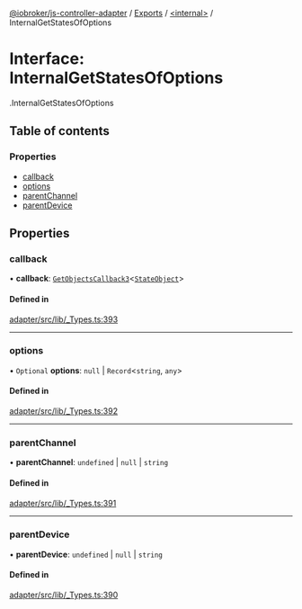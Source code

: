 [@iobroker/js-controller-adapter](../README.md) / [Exports](../modules.md) / [<internal\>](../modules/internal_.md) / InternalGetStatesOfOptions

# Interface: InternalGetStatesOfOptions

[<internal>](../modules/internal_.md).InternalGetStatesOfOptions

## Table of contents

### Properties

- [callback](internal_.InternalGetStatesOfOptions.md#callback)
- [options](internal_.InternalGetStatesOfOptions.md#options)
- [parentChannel](internal_.InternalGetStatesOfOptions.md#parentchannel)
- [parentDevice](internal_.InternalGetStatesOfOptions.md#parentdevice)

## Properties

### callback

• **callback**: [`GetObjectsCallback3`](../modules/internal_.md#getobjectscallback3)<[`StateObject`](internal_.StateObject.md)\>

#### Defined in

[adapter/src/lib/_Types.ts:393](https://github.com/ioBroker/ioBroker.js-controller/blob/e0b409fe/packages/adapter/src/lib/_Types.ts#L393)

___

### options

• `Optional` **options**: ``null`` \| `Record`<`string`, `any`\>

#### Defined in

[adapter/src/lib/_Types.ts:392](https://github.com/ioBroker/ioBroker.js-controller/blob/e0b409fe/packages/adapter/src/lib/_Types.ts#L392)

___

### parentChannel

• **parentChannel**: `undefined` \| ``null`` \| `string`

#### Defined in

[adapter/src/lib/_Types.ts:391](https://github.com/ioBroker/ioBroker.js-controller/blob/e0b409fe/packages/adapter/src/lib/_Types.ts#L391)

___

### parentDevice

• **parentDevice**: `undefined` \| ``null`` \| `string`

#### Defined in

[adapter/src/lib/_Types.ts:390](https://github.com/ioBroker/ioBroker.js-controller/blob/e0b409fe/packages/adapter/src/lib/_Types.ts#L390)
